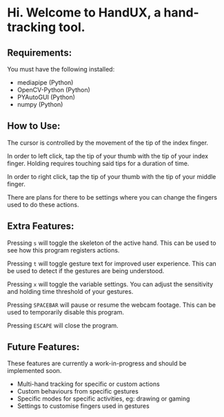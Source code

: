 # Hi. Welcome to HandUX, a hand-tracking tool. 

## Requirements: 
You must have the following installed: 
- mediapipe (Python)
- OpenCV-Python (Python)
- PYAutoGUI (Python)
- numpy (Python)

## How to Use: 
The cursor is controlled by the movement of the tip of the index finger. 

In order to left click, tap the tip of your thumb with the tip of your index finger. Holding requires touching said tips for a duration of time. 

In order to right click, tap the tip of your thumb with the tip of your middle finger. 

There are plans for there to be settings where you can change the fingers used to do these actions. 

## Extra Features: 
Pressing <code>s</code> will toggle the skeleton of the active hand. This can be used to see how this program registers actions. 

Pressing <code>t</code> will toggle gesture text for improved user experience. This can be used to detect if the gestures are being understood. 

Pressing <code>x</code> will toggle the variable settings. You can adjust the sensitivity and holding time threshold of your gestures.

Pressing <code>SPACEBAR</code> will pause or resume the webcam footage. This can be used to temporarily disable this program. 

Pressing <code>ESCAPE</code> will close the program. 

## Future Features: 
These features are currently a work-in-progress and should be implemented soon. 
- Multi-hand tracking for specific or custom actions
- Custom behaviours from specific gestures
- Specific modes for specific activities, eg: drawing or gaming
- Settings to customise fingers used in gestures
